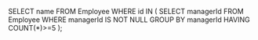 SELECT name FROM Employee WHERE id IN (
    SELECT managerId FROM Employee
    WHERE managerId IS NOT NULL
    GROUP BY managerId 
    HAVING COUNT(*)>=5
);

